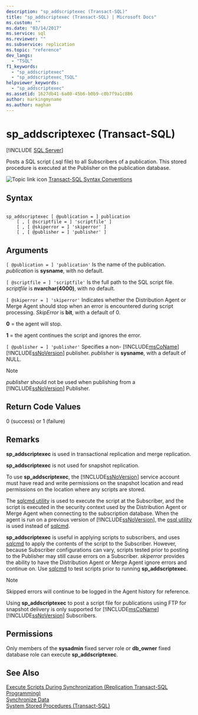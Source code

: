 ```yaml
---
description: "sp_addscriptexec (Transact-SQL)"
title: "sp_addscriptexec (Transact-SQL) | Microsoft Docs"
ms.custom: ""
ms.date: "03/14/2017"
ms.service: sql
ms.reviewer: ""
ms.subservice: replication
ms.topic: "reference"
dev_langs: 
  - "TSQL"
f1_keywords: 
  - "sp_addscriptexec"
  - "sp_addscriptexec_TSQL"
helpviewer_keywords: 
  - "sp_addscriptexec"
ms.assetid: 1627db41-6a80-45b6-b0b9-c0b7f9a1c886
author: markingmyname
ms.author: maghan
---
```

# sp_addscriptexec (Transact-SQL)
[!INCLUDE [SQL Server](../../includes/applies-to-version/sqlserver.md)]

  Posts a SQL script (.sql file) to all Subscribers of a publication. This stored procedure is executed at the Publisher on the publication database.  
  
 ![Topic link icon](../../database-engine/configure-windows/media/topic-link.gif "Topic link icon") [Transact-SQL Syntax Conventions](../../t-sql/language-elements/transact-sql-syntax-conventions-transact-sql.md)  
  
## Syntax  
  
```  
  
sp_addscriptexec [ @publication = ] publication  
    [ , [ @scriptfile = ] 'scriptfile' ]  
    [ , [ @skiperror = ] 'skiperror' ]  
    [ , [ @publisher = ] 'publisher' ]  
```  
  
## Arguments  
`[ @publication = ] 'publication'`
 Is the name of the publication. *publication* is **sysname**, with no default.  
  
`[ @scriptfile = ] 'scriptfile'`
 Is the full path to the SQL script file. *scriptfile* is **nvarchar(4000)**, with no default.  
  
`[ @skiperror = ] 'skiperror'`
 Indicates whether the Distribution Agent or Merge Agent should stop when an error is encountered during script processing. *SkipError* is **bit**, with a default of 0.  
  
 **0** = the agent will stop.  
  
 **1** = the agent continues the script and ignores the error.  
  
`[ @publisher = ] 'publisher'`
 Specifies a non- [!INCLUDE[msCoName](../../includes/msconame-md.md)] [!INCLUDE[ssNoVersion](../../includes/ssnoversion-md.md)] publisher. *publisher* is **sysname**, with a default of NULL.  
  
> [!NOTE]  
>  *publisher* should not be used when publishing from a [!INCLUDE[ssNoVersion](../../includes/ssnoversion-md.md)] Publisher.  
  
## Return Code Values  
 0 (success) or 1 (failure)  
  
## Remarks  
 **sp_addscriptexec** is used in transactional replication and merge replication.  
  
 **sp_addscriptexec** is not used for snapshot replication.  
  
 To use **sp_addscriptexec**, the [!INCLUDE[ssNoVersion](../../includes/ssnoversion-md.md)] service account must have read and write permissions on the snapshot location and read permissions on the location where any scripts are stored.  
  
 The [sqlcmd utility](../../tools/sqlcmd-utility.md) is used to execute the script at the Subscriber, and the script is executed in the security context used by the Distribution Agent or Merge Agent when connecting to the subscription database. When the agent is run on a previous version of [!INCLUDE[ssNoVersion](../../includes/ssnoversion-md.md)], the [osql utility](../../tools/osql-utility.md) is used instead of [sqlcmd](../../tools/sqlcmd-utility.md).  
  
 **sp_addscriptexec** is useful in applying scripts to subscribers, and uses [sqlcmd](../../tools/sqlcmd-utility.md) to apply the contents of the script to the Subscriber. However, because Subscriber configurations can vary, scripts tested prior to posting to the Publisher may still cause errors on a Subscriber. *skiperror* provides the ability to have the Distribution Agent or Merge Agent ignore errors and continue on. Use [sqlcmd](../../tools/sqlcmd-utility.md) to test scripts prior to running **sp_addscriptexec**.  
  
> [!NOTE]  
>  Skipped errors will continue to be logged in the Agent history for reference.  
  
 Using **sp_addscriptexec** to post a script file for publications using FTP for snapshot delivery is only supported for [!INCLUDE[msCoName](../../includes/msconame-md.md)] [!INCLUDE[ssNoVersion](../../includes/ssnoversion-md.md)] Subscribers.  
  
## Permissions  
 Only members of the **sysadmin** fixed server role or **db_owner** fixed database role can execute **sp_addscriptexec**.  
  
## See Also  
 [Execute Scripts During Synchronization &#40;Replication Transact-SQL Programming&#41;](../../relational-databases/replication/execute-scripts-during-synchronization-replication-transact-sql-programming.md)   
 [Synchronize Data](../../relational-databases/replication/synchronize-data.md)   
 [System Stored Procedures &#40;Transact-SQL&#41;](../../relational-databases/system-stored-procedures/system-stored-procedures-transact-sql.md)  
  
  
